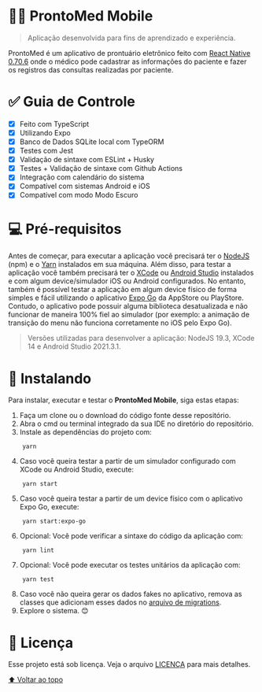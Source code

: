 # 👨‍⚕️ ProntoMed Mobile

> Aplicação desenvolvida para fins de aprendizado e experiência.

ProntoMed é um aplicativo de prontuário eletrônico feito com [React Native 0.70.6](https://reactnative.dev) onde o médico pode cadastrar as informações do paciente e fazer os registros das consultas realizadas por paciente.

# ✅ Guia de Controle

- [x] Feito com TypeScript
- [x] Utilizando Expo
- [x] Banco de Dados SQLite local com TypeORM
- [x] Testes com Jest
- [x] Validação de sintaxe com ESLint + Husky
- [x] Testes + Validação de sintaxe com Github Actions
- [x] Integração com calendário do sistema
- [x] Compatível com sistemas Android e iOS
- [x] Compatível com modo Modo Escuro

# 💻 Pré-requisitos

Antes de começar, para executar a aplicação você precisará ter o [NodeJS](https://nodejs.org/pt-br) (npm) e o [Yarn](https://classic.yarnpkg.com/lang/en/docs/install) instalados em sua máquina. Além disso, para testar a aplicação você também precisará ter o [XCode](https://developer.apple.com/xcode) ou [Android Studio](https://developer.android.com/studio) instalados e com algum device/simulador iOS ou Android configurados. No entanto, também é possível testar a aplicação em algum device físico de forma simples e fácil utilizando o aplicativo [Expo Go](https://expo.dev/client) da AppStore ou PlayStore. Contudo, o aplicativo pode possuir alguma biblioteca desatualizada e não funcionar de maneira 100% fiel ao simulador (por exemplo: a animação de transição do menu não funciona corretamente no iOS pelo Expo Go).
> Versões utilizadas para desenvolver a aplicação: NodeJS 19.3, XCode 14 e Android Studio 2021.3.1.

# 🚀 Instalando

Para instalar, executar e testar o **ProntoMed Mobile**, siga estas etapas:

1. Faça um clone ou o download do código fonte desse repositório.
2. Abra o cmd ou terminal integrado da sua IDE no diretório do repositório.
3. Instale as dependências do projeto com:
```
    yarn
```
4. Caso você queira testar a partir de um simulador configurado com XCode ou Android Studio, execute:
```
    yarn start
```
5. Caso você queira testar a partir de um device físico com o aplicativo Expo Go, execute:
```
    yarn start:expo-go
```
6. Opcional: Você pode verificar a sintaxe do código da aplicação com:
```
    yarn lint
```
7. Opcional: Você pode executar os testes unitários da aplicação com:
```
    yarn test
```
8. Caso você não queira gerar os dados fakes no aplicativo, remova as classes que adicionam esses dados no [arquivo de migrations](https://github.com/CarlosSLoureiro/prontomed-mobile/blob/main/src/database/migrations.ts).
9. Explore o sistema. 😊

# 📝 Licença

Esse projeto está sob licença. Veja o arquivo [LICENÇA](LICENSE) para mais detalhes.

[⬆ Voltar ao topo](#)
